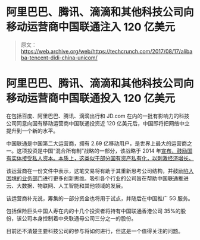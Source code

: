 # 阿里巴巴、腾讯、滴滴和其他科技公司向移动运营商中国联通注入 120 亿美元

> 原文：<https://web.archive.org/web/https://techcrunch.com/2017/08/17/alibaba-tencent-didi-china-unicom/>

# 阿里巴巴、腾讯、滴滴和其他科技公司向移动运营商中国联通投入 120 亿美元

在包括百度、阿里巴巴、腾讯、滴滴出行和 JD.com 在内的一批有影响力的科技公司同意向国有移动运营商中国联通投资近 120 亿美元后，中国即将把网络中立提升到一个新的水平。

中国联通是中国第二大运营商，拥有 2.69 亿移动用户，是世界上最大的运营商之一。这项投资是中国“混合所有制”战略的一部分，该战略于 2014 年[宣布，鼓励国有实体接受私人资本。本质上，这类似于部分国有资产私有化，以刺激经济增长。](https://web.archive.org/web/20230307191626/https://www.ft.com/content/07928638-0c24-11e4-a096-00144feabdc0)

该运营商在一份文件中表示，这笔交易将有助于其重新思考公司结构，并鼓励[陷入困境的业务部门](https://web.archive.org/web/20230307191626/http://www.scmp.com/tech/china-tech/article/2078196/china-mobile-china-unicom-and-china-telecom-report-mostly-downbeat)进行更多创新思维。吸引各个行业的公司旨在帮助中国联通推进云、大数据、物联网、人工智能和其他领域的发展。

该运营商补充说，筹集的一部分资金也将用于试点，并随后在中国推广 5G 服务。

包括保险巨头中国人寿在内的十几个投资者将持有中国联通香港公司 35%的股份，该公司本身控制着中央联通母公司三分之一的股份。

目前还不清楚主要科技公司的参与将如何进行，但这是一个值得关注的问题。